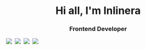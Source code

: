 <div id="header "align="center">
<h1>Hi all, I'm Inlinera</h1>
<h3>Frontend Developer</h3>
</div>
<div id="socials" align="cetner">
  
</div>
<div id="languages" align="cetner">
<img src="https://cdn.jsdelivr.net/gh/devicons/devicon@latest/icons/html5/html5-original-wordmark.svg" />&nbsp;
<img src="https://cdn.jsdelivr.net/gh/devicons/devicon@latest/icons/css3/css3-original-wordmark.svg" />&nbsp;
<img src="https://cdn.jsdelivr.net/gh/devicons/devicon@latest/icons/sass/sass-original.svg" />&nbsp;
<img src="https://cdn.jsdelivr.net/gh/devicons/devicon@latest/icons/javascript/javascript-original.svg" />&nbsp;
          
</div>
<!---
inlinera/inlinera is a ✨ special ✨ repository because its `README.md` (this file) appears on your GitHub profile.
You can click the Preview link to take a look at your changes.
--->
